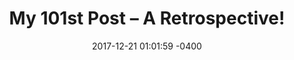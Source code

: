 ---
layout: post
comments: true
title:  "My 101st Post – A Retrospective!"
date:   2017-12-21 01:01:59 -0400
categories: Personal
category-name: personal
permalink: /100th-post/
excerpt: kaidez publishes his 101st post and uses it to reflect on what he's learned as a web developer.
og-image: 101.jpg
thumb-image: 101-thumb.jpg
---